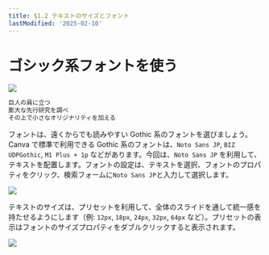 ```yaml
---
title: §1.2 テキストのサイズとフォント
lastModified: '2025-02-10'
---
```


# ゴシック系フォントを使う

![](/books/slide_design/images/1-2/1.png)

```txt
巨人の肩に立つ
膨大な先行研究を調べ
その上で小さなオリジナリティを加える
```

フォントは、遠くからでも読みやすい Gothic 系のフォントを選びましょう。Canva で標準で利用できる Gothic 系のフォントは、`Noto Sans JP`, `BIZ UDPGothic`, `M1 Plus + 1p` などがあります。今回は、`Noto Sans JP` を利用して、テキストを配置します。フォントの設定は、テキストを選択、フォントのプロパティをクリック、検索フォームに`Noto Sans JP`と入力して選択します。

![](/books/slide_design/images/1-2/2.png)

テキストのサイズは、プリセットを利用して、全体のスライドを通して統一感を持たせるようにします（例: `12px`, `18px`, `24px`, `32px`, `64px` など）。プリセットの表示はフォントのサイズプロパティをダブルクリックすると表示されます。

![](/books/slide_design/images/1-2/3.png)
